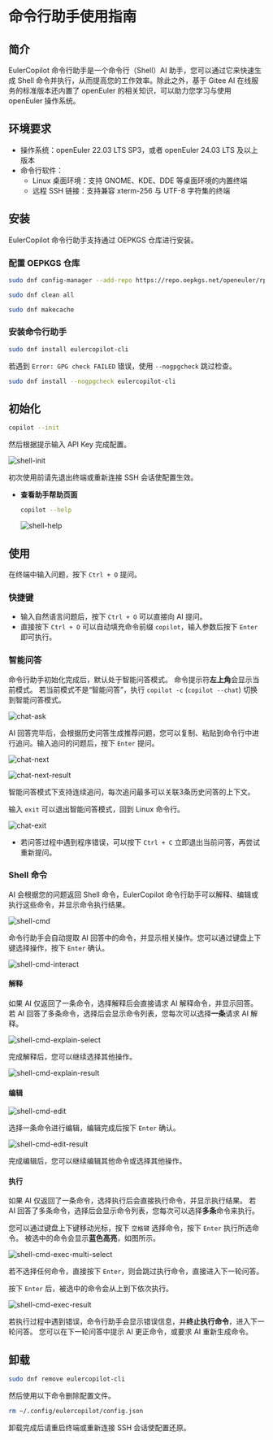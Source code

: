 # 命令行助手使用指南

## 简介

EulerCopilot 命令行助手是一个命令行（Shell）AI 助手，您可以通过它来快速生成 Shell 命令并执行，从而提高您的工作效率。除此之外，基于 Gitee AI 在线服务的标准版本还内置了 openEuler 的相关知识，可以助力您学习与使用 openEuler 操作系统。

## 环境要求

- 操作系统：openEuler 22.03 LTS SP3，或者 openEuler 24.03 LTS 及以上版本
- 命令行软件：
  - Linux 桌面环境：支持 GNOME、KDE、DDE 等桌面环境的内置终端
  - 远程 SSH 链接：支持兼容 xterm-256 与 UTF-8 字符集的终端

## 安装

EulerCopilot 命令行助手支持通过 OEPKGS 仓库进行安装。

### 配置 OEPKGS 仓库

```bash
sudo dnf config-manager --add-repo https://repo.oepkgs.net/openeuler/rpm/`sed 's/release //;s/[()]//g;s/ /-/g' /etc/openEuler-release`/extras/`uname -m`
```

```bash
sudo dnf clean all
```

```bash
sudo dnf makecache
```

### 安装命令行助手

```bash
sudo dnf install eulercopilot-cli
```

若遇到 `Error: GPG check FAILED` 错误，使用 `--nogpgcheck` 跳过检查。

```bash
sudo dnf install --nogpgcheck eulercopilot-cli
```

## 初始化

```bash
copilot --init
```

然后根据提示输入 API Key 完成配置。

![shell-init](./pictures/shell-init.png)

初次使用前请先退出终端或重新连接 SSH 会话使配置生效。

- **查看助手帮助页面**

  ```bash
  copilot --help
  ```

  ![shell-help](./pictures/shell-help.png)

## 使用

在终端中输入问题，按下 `Ctrl + O` 提问。

### 快捷键

- 输入自然语言问题后，按下 `Ctrl + O` 可以直接向 AI 提问。
- 直接按下 `Ctrl + O` 可以自动填充命令前缀 `copilot`，输入参数后按下 `Enter` 即可执行。

### 智能问答

命令行助手初始化完成后，默认处于智能问答模式。
命令提示符**左上角**会显示当前模式。
若当前模式不是“智能问答”，执行 `copilot -c` (`copilot --chat`) 切换到智能问答模式。

![chat-ask](./pictures/shell-chat-ask.png)

AI 回答完毕后，会根据历史问答生成推荐问题，您可以复制、粘贴到命令行中进行追问。输入追问的问题后，按下 `Enter` 提问。

![chat-next](./pictures/shell-chat-continue.png)

![chat-next-result](./pictures/shell-chat-continue-result.png)

智能问答模式下支持连续追问，每次追问最多可以关联3条历史问答的上下文。

输入 `exit` 可以退出智能问答模式，回到 Linux 命令行。

![chat-exit](./pictures/shell-chat-exit.png)

- 若问答过程中遇到程序错误，可以按下 `Ctrl + C` 立即退出当前问答，再尝试重新提问。

### Shell 命令

AI 会根据您的问题返回 Shell 命令，EulerCopilot 命令行助手可以解释、编辑或执行这些命令，并显示命令执行结果。

![shell-cmd](./pictures/shell-cmd.png)

命令行助手会自动提取 AI 回答中的命令，并显示相关操作。您可以通过键盘上下键选择操作，按下 `Enter` 确认。

![shell-cmd-interact](./pictures/shell-cmd-interact.png)

#### 解释

如果 AI 仅返回了一条命令，选择解释后会直接请求 AI 解释命令，并显示回答。
若 AI 回答了多条命令，选择后会显示命令列表，您每次可以选择**一条**请求 AI 解释。

![shell-cmd-explain-select](./pictures/shell-cmd-explain-select.png)

完成解释后，您可以继续选择其他操作。

![shell-cmd-explain-result](./pictures/shell-cmd-explain-result.png)

#### 编辑

![shell-cmd-edit](./pictures/shell-cmd-edit.png)

选择一条命令进行编辑，编辑完成后按下 `Enter` 确认。

![shell-cmd-edit-result](./pictures/shell-cmd-edit-result.png)

完成编辑后，您可以继续编辑其他命令或选择其他操作。

#### 执行

如果 AI 仅返回了一条命令，选择执行后会直接执行命令，并显示执行结果。
若 AI 回答了多条命令，选择后会显示命令列表，您每次可以选择**多条**命令来执行。

您可以通过键盘上下键移动光标，按下 `空格键` 选择命令，按下 `Enter` 执行所选命令。
被选中的命令会显示**蓝色高亮**，如图所示。

![shell-cmd-exec-multi-select](./pictures/shell-cmd-exec-multi-select.png)

若不选择任何命令，直接按下 `Enter`，则会跳过执行命令，直接进入下一轮问答。

按下 `Enter` 后，被选中的命令会从上到下依次执行。

![shell-cmd-exec-result](./pictures/shell-cmd-exec-result.png)

若执行过程中遇到错误，命令行助手会显示错误信息，并**终止执行命令**，进入下一轮问答。
您可以在下一轮问答中提示 AI 更正命令，或要求 AI 重新生成命令。

## 卸载

```bash
sudo dnf remove eulercopilot-cli
```

然后使用以下命令删除配置文件。

```bash
rm ~/.config/eulercopilot/config.json
```

卸载完成后请重启终端或重新连接 SSH 会话使配置还原。
